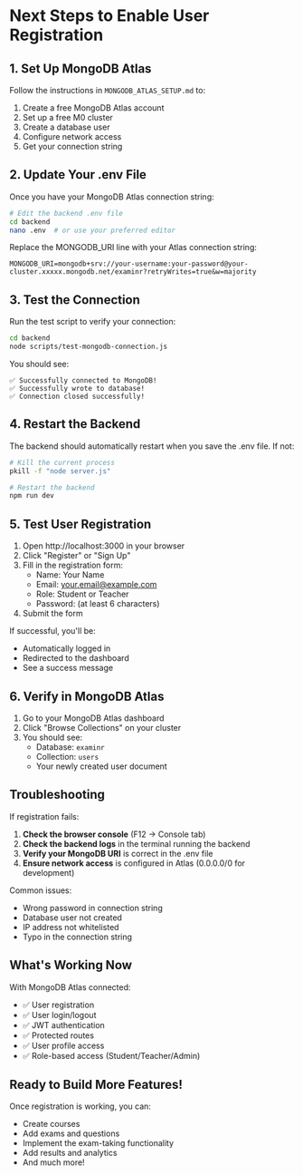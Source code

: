# Next Steps to Enable User Registration

## 1. Set Up MongoDB Atlas

Follow the instructions in `MONGODB_ATLAS_SETUP.md` to:
1. Create a free MongoDB Atlas account
2. Set up a free M0 cluster
3. Create a database user
4. Configure network access
5. Get your connection string

## 2. Update Your .env File

Once you have your MongoDB Atlas connection string:

```bash
# Edit the backend .env file
cd backend
nano .env  # or use your preferred editor
```

Replace the MONGODB_URI line with your Atlas connection string:
```env
MONGODB_URI=mongodb+srv://your-username:your-password@your-cluster.xxxxx.mongodb.net/examinr?retryWrites=true&w=majority
```

## 3. Test the Connection

Run the test script to verify your connection:
```bash
cd backend
node scripts/test-mongodb-connection.js
```

You should see:
```
✅ Successfully connected to MongoDB!
✅ Successfully wrote to database!
✅ Connection closed successfully!
```

## 4. Restart the Backend

The backend should automatically restart when you save the .env file. If not:
```bash
# Kill the current process
pkill -f "node server.js"

# Restart the backend
npm run dev
```

## 5. Test User Registration

1. Open http://localhost:3000 in your browser
2. Click "Register" or "Sign Up"
3. Fill in the registration form:
   - Name: Your Name
   - Email: your.email@example.com
   - Role: Student or Teacher
   - Password: (at least 6 characters)
4. Submit the form

If successful, you'll be:
- Automatically logged in
- Redirected to the dashboard
- See a success message

## 6. Verify in MongoDB Atlas

1. Go to your MongoDB Atlas dashboard
2. Click "Browse Collections" on your cluster
3. You should see:
   - Database: `examinr`
   - Collection: `users`
   - Your newly created user document

## Troubleshooting

If registration fails:

1. **Check the browser console** (F12 → Console tab)
2. **Check the backend logs** in the terminal running the backend
3. **Verify your MongoDB URI** is correct in the .env file
4. **Ensure network access** is configured in Atlas (0.0.0.0/0 for development)

Common issues:
- Wrong password in connection string
- Database user not created
- IP address not whitelisted
- Typo in the connection string

## What's Working Now

With MongoDB Atlas connected:
- ✅ User registration
- ✅ User login/logout
- ✅ JWT authentication
- ✅ Protected routes
- ✅ User profile access
- ✅ Role-based access (Student/Teacher/Admin)

## Ready to Build More Features!

Once registration is working, you can:
- Create courses
- Add exams and questions
- Implement the exam-taking functionality
- Add results and analytics
- And much more!